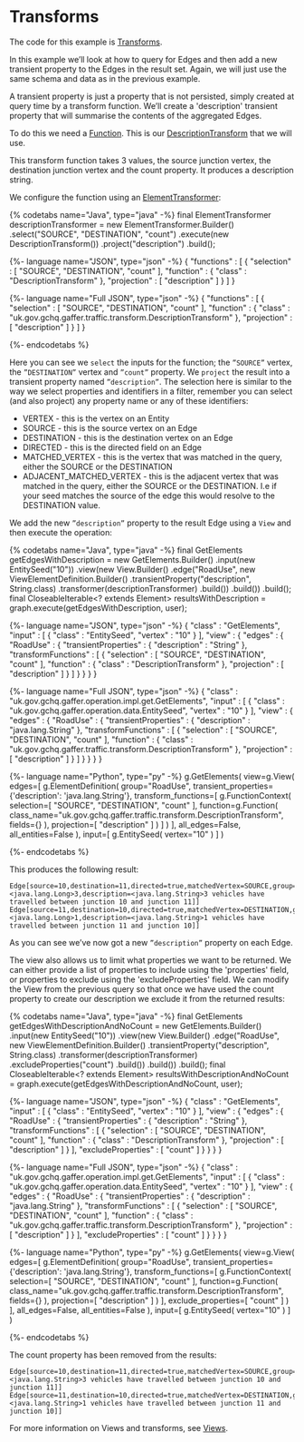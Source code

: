 # Transforms

The code for this example is [Transforms](https://github.com/gchq/gaffer-doc/blob/master/src/main/java/uk/gov/gchq/gaffer/doc/user/walkthrough/Transforms.java).

In this example we’ll look at how to query for Edges and then add a new transient property to the Edges in the result set.
Again, we will just use the same schema and data as in the previous example.

A transient property is just a property that is not persisted, simply created at query time by a transform function. We’ll create a 'description' transient property that will summarise the contents of the aggregated Edges.

To do this we need a [Function](https://docs.oracle.com/javase/8/docs/api/java/util/function/Function.html). This is our [DescriptionTransform](https://github.com/gchq/Gaffer/blob/master/example/road-traffic/road-traffic-model/src/main/java/uk/gov/gchq/gaffer/traffic/transform/DescriptionTransform.java) that we will use.

This transform function takes 3 values, the source junction vertex, the destination junction vertex and the count property. It produces a description string.

We configure the function using an [ElementTransformer](http://gchq.github.io/Gaffer/uk/gov/gchq/gaffer/data/element/function/ElementTransformer.html):


{% codetabs name="Java", type="java" -%}
final ElementTransformer descriptionTransformer = new ElementTransformer.Builder()
        .select("SOURCE", "DESTINATION", "count")
        .execute(new DescriptionTransform())
        .project("description")
        .build();

{%- language name="JSON", type="json" -%}
{
  "functions" : [ {
    "selection" : [ "SOURCE", "DESTINATION", "count" ],
    "function" : {
      "class" : "DescriptionTransform"
    },
    "projection" : [ "description" ]
  } ]
}


{%- language name="Full JSON", type="json" -%}
{
  "functions" : [ {
    "selection" : [ "SOURCE", "DESTINATION", "count" ],
    "function" : {
      "class" : "uk.gov.gchq.gaffer.traffic.transform.DescriptionTransform"
    },
    "projection" : [ "description" ]
  } ]
}

{%- endcodetabs %}


Here you can see we `select` the inputs for the function; the `”SOURCE”` vertex, the `”DESTINATION”` vertex and `”count”` property. We `project` the result into a transient property named `”description”`.
The selection here is similar to the way we select properties and identifiers in a filter,
remember you can select (and also project) any property name or any of these identifiers:

- VERTEX - this is the vertex on an Entity
- SOURCE - this is the source vertex on an Edge
- DESTINATION - this is the destination vertex on an Edge
- DIRECTED - this is the directed field on an Edge
- MATCHED_VERTEX - this is the vertex that was matched in the query, either the SOURCE or the DESTINATION
- ADJACENT_MATCHED_VERTEX - this is the adjacent vertex that was matched in the query, either the SOURCE or the DESTINATION. I.e if your seed matches the source of the edge this would resolve to the DESTINATION value.

We add the new `”description”` property to the result Edge using a `View` and then execute the operation:


{% codetabs name="Java", type="java" -%}
final GetElements getEdgesWithDescription = new GetElements.Builder()
        .input(new EntitySeed("10"))
        .view(new View.Builder()
                .edge("RoadUse", new ViewElementDefinition.Builder()
                        .transientProperty("description", String.class)
                        .transformer(descriptionTransformer)
                        .build())
                .build())
        .build();
final CloseableIterable<? extends Element> resultsWithDescription = graph.execute(getEdgesWithDescription, user);

{%- language name="JSON", type="json" -%}
{
  "class" : "GetElements",
  "input" : [ {
    "class" : "EntitySeed",
    "vertex" : "10"
  } ],
  "view" : {
    "edges" : {
      "RoadUse" : {
        "transientProperties" : {
          "description" : "String"
        },
        "transformFunctions" : [ {
          "selection" : [ "SOURCE", "DESTINATION", "count" ],
          "function" : {
            "class" : "DescriptionTransform"
          },
          "projection" : [ "description" ]
        } ]
      }
    }
  }
}


{%- language name="Full JSON", type="json" -%}
{
  "class" : "uk.gov.gchq.gaffer.operation.impl.get.GetElements",
  "input" : [ {
    "class" : "uk.gov.gchq.gaffer.operation.data.EntitySeed",
    "vertex" : "10"
  } ],
  "view" : {
    "edges" : {
      "RoadUse" : {
        "transientProperties" : {
          "description" : "java.lang.String"
        },
        "transformFunctions" : [ {
          "selection" : [ "SOURCE", "DESTINATION", "count" ],
          "function" : {
            "class" : "uk.gov.gchq.gaffer.traffic.transform.DescriptionTransform"
          },
          "projection" : [ "description" ]
        } ]
      }
    }
  }
}


{%- language name="Python", type="py" -%}
g.GetElements( 
  view=g.View( 
    edges=[ 
      g.ElementDefinition( 
        group="RoadUse", 
        transient_properties={'description': 'java.lang.String'}, 
        transform_functions=[ 
          g.FunctionContext( 
            selection=[ 
              "SOURCE", 
              "DESTINATION", 
              "count" 
            ], 
            function=g.Function( 
              class_name="uk.gov.gchq.gaffer.traffic.transform.DescriptionTransform", 
              fields={} 
            ), 
            projection=[ 
              "description" 
            ] 
          ) 
        ] 
      ) 
    ], 
    all_edges=False, 
    all_entities=False 
  ), 
  input=[ 
    g.EntitySeed( 
      vertex="10" 
    ) 
  ] 
)


{%- endcodetabs %}


This produces the following result:

```
Edge[source=10,destination=11,directed=true,matchedVertex=SOURCE,group=RoadUse,properties=Properties[count=<java.lang.Long>3,description=<java.lang.String>3 vehicles have travelled between junction 10 and junction 11]]
Edge[source=11,destination=10,directed=true,matchedVertex=DESTINATION,group=RoadUse,properties=Properties[count=<java.lang.Long>1,description=<java.lang.String>1 vehicles have travelled between junction 11 and junction 10]]

```

As you can see we’ve now got a new `”description”` property on each Edge.

The view also allows us to limit what properties we want to be returned. We can either provide a list of properties to include
using the 'properties' field, or properties to exclude using the 'excludeProperties' field. We can modify the View from the
previous query so that once we have used the count property to create our description we exclude it from the returned results:


{% codetabs name="Java", type="java" -%}
final GetElements getEdgesWithDescriptionAndNoCount = new GetElements.Builder()
        .input(new EntitySeed("10"))
        .view(new View.Builder()
                .edge("RoadUse", new ViewElementDefinition.Builder()
                        .transientProperty("description", String.class)
                        .transformer(descriptionTransformer)
                        .excludeProperties("count")
                        .build())
                .build())
        .build();
final CloseableIterable<? extends Element> resultsWithDescriptionAndNoCount = graph.execute(getEdgesWithDescriptionAndNoCount, user);

{%- language name="JSON", type="json" -%}
{
  "class" : "GetElements",
  "input" : [ {
    "class" : "EntitySeed",
    "vertex" : "10"
  } ],
  "view" : {
    "edges" : {
      "RoadUse" : {
        "transientProperties" : {
          "description" : "String"
        },
        "transformFunctions" : [ {
          "selection" : [ "SOURCE", "DESTINATION", "count" ],
          "function" : {
            "class" : "DescriptionTransform"
          },
          "projection" : [ "description" ]
        } ],
        "excludeProperties" : [ "count" ]
      }
    }
  }
}


{%- language name="Full JSON", type="json" -%}
{
  "class" : "uk.gov.gchq.gaffer.operation.impl.get.GetElements",
  "input" : [ {
    "class" : "uk.gov.gchq.gaffer.operation.data.EntitySeed",
    "vertex" : "10"
  } ],
  "view" : {
    "edges" : {
      "RoadUse" : {
        "transientProperties" : {
          "description" : "java.lang.String"
        },
        "transformFunctions" : [ {
          "selection" : [ "SOURCE", "DESTINATION", "count" ],
          "function" : {
            "class" : "uk.gov.gchq.gaffer.traffic.transform.DescriptionTransform"
          },
          "projection" : [ "description" ]
        } ],
        "excludeProperties" : [ "count" ]
      }
    }
  }
}


{%- language name="Python", type="py" -%}
g.GetElements( 
  view=g.View( 
    edges=[ 
      g.ElementDefinition( 
        group="RoadUse", 
        transient_properties={'description': 'java.lang.String'}, 
        transform_functions=[ 
          g.FunctionContext( 
            selection=[ 
              "SOURCE", 
              "DESTINATION", 
              "count" 
            ], 
            function=g.Function( 
              class_name="uk.gov.gchq.gaffer.traffic.transform.DescriptionTransform", 
              fields={} 
            ), 
            projection=[ 
              "description" 
            ] 
          ) 
        ], 
        exclude_properties=[ 
          "count" 
        ] 
      ) 
    ], 
    all_edges=False, 
    all_entities=False 
  ), 
  input=[ 
    g.EntitySeed( 
      vertex="10" 
    ) 
  ] 
)


{%- endcodetabs %}


The count property has been removed from the results:

```
Edge[source=10,destination=11,directed=true,matchedVertex=SOURCE,group=RoadUse,properties=Properties[description=<java.lang.String>3 vehicles have travelled between junction 10 and junction 11]]
Edge[source=11,destination=10,directed=true,matchedVertex=DESTINATION,group=RoadUse,properties=Properties[description=<java.lang.String>1 vehicles have travelled between junction 11 and junction 10]]

```

For more information on Views and transforms, see [Views](views.md).
